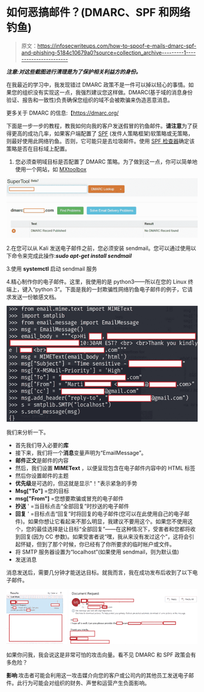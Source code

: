 # 如何恶搞邮件？(DMARC、SPF 和网络钓鱼)

> 原文：<https://infosecwriteups.com/how-to-spoof-e-mails-dmarc-spf-and-phishing-5184c10679a0?source=collection_archive---------1----------------------->

***注意:对这些截图进行清理是为了保护相关利益方的身份。***

在我最近的学习中，我发现错过 DMARC 政策不是一件可以掉以轻心的事情。如果您的组织没有实现这一点，我强烈建议您这样做。DMARC(基于域的消息身份验证、报告和一致性)负责确保您组织的域不会被欺骗来伪造恶意消息。

更多关于 DMARC 的信息:【https://dmarc.org/ 

下面是一步一步的教程，教我如何向我的客户发送假冒的钓鱼邮件。**请注意**为了获得更高的成功几率，如果客户端配置了 [SPF](https://www.dmarcanalyzer.com/spf/) (发件人策略框架)软策略或无策略，则最好使用此网络钓鱼。否则，它可能只是去垃圾邮件。使用 [SPF 检查器](https://www.dmarcanalyzer.com/spf/checker/)确定该策略是否在目标域上配置。

1.  您必须查明域目标是否配置了 DMARC 策略。为了做到这一点，你可以简单地使用一个网站，如 [MXtoolbox](https://mxtoolbox.com/dmarc.aspx?gclid=CjwKCAiAxJSPBhAoEiwAeO_fP1e82z8tWZbGR9-94MOzqetFa5BgVwc8qhK0jzaOYF0Zk3fbfVRiuxoCGIQQAvD_BwE)

![](img/9f6db421b35aa7dc467d49bd0cc34f57.png)

2.在您可以从 Kali 发送电子邮件之前，您必须安装 sendmail。您可以通过使用以下命令来完成此操作:***sudo apt-get install sendmail***

3.使用 **systemctl** 启动 sendmail 服务

4.精心制作你的电子邮件。这里，我使用的是 python3——所以在您的 Linux 终端上，键入“python 3”。下面是我的一封欺骗性网络钓鱼电子邮件的例子，它请求发送一份敏感文档。

![](img/36a5ec52cab194f872b55fdee270a1ad.png)

我们来分析一下。

*   首先我们导入必要的**库**
*   接下来，我们将一个**消息**变量声明为“EmailMessage”。
*   **邮件正文**是邮件的内容
*   然后，我们设置 **MIMEText** ，以便呈现包含在电子邮件内容中的 HTML 标签
*   然后你设置邮件的主题
*   **优先级**是可选的，但这就是显示"！"表示紧急的手势
*   **Msg["To"]** =您的目标
*   **msg["From"]** =您想要欺骗或冒充的电子邮件
*   **抄送** ' =当目标点击“全部回复”时抄送的电子邮件
*   **回复** ' =目标点击“回复”时将回复的电子邮件(您可以在此使用自己的电子邮件)。如果你想让它看起来不那么明显，我建议不要用这个。如果您不使用这个，您的最佳选择是让目标“全部回复”——在这种情况下，受害者和您都将收到回复(因为 CC 参数)。如果受害者说“嘿，我从来没有发过这个”，这将会引起怀疑，但到了那个时候，你已经有了你所要求的临时帐户或文件。
*   将 SMTP 服务器设置为“localhost”(如果使用 sendmail，则为默认值)
*   发送消息

消息发送后，需要几分钟才能送达目标。就我而言，我在成功发布后收到了以下电子邮件。

![](img/4ddc4c0b4c5ed01f0ee643d966da9e4c.png)

如果你问我，我会说这是非常可怕的攻击向量。看不见 DMARC 和 SPF 政策会有多危险？

**影响**:攻击者可能会利用这一攻击媒介向您的客户或公司内的其他员工发送电子邮件。此行为可能会对组织的财务、声誉和运营产生负面影响。